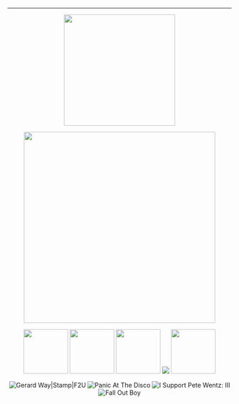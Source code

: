 ---

<p align="center">  
 <img width=250 src="https://github.com/kartticus/kartticus/assets/100049393/978132ef-3008-4139-b6e0-03b63727e892"/>
</p>

<p align="center">
 <img width=430 src="https://github.com/kartticus/kartticus/assets/100049393/2e632df0-4f40-493c-a4d4-1f4b18e82dd3"/>
</p>

<p align="center">
<img width=100 src="https://github.com/kartticus/kartticus/assets/100049393/39d9af3e-01e5-4c23-83a8-f7c5e03a1b83"> <img width=100 src="https://64.media.tumblr.com/4310a8e108e8b5e0c0e75f2f0b119451/58c370afcaeb963c-e9/s100x200/98e56125589726932c16b9406807e6a35d4fbbe0.gifv"> <img width=100 src="https://github.com/kartticus/kartticus/assets/100049393/d574ba3f-9666-49cd-913c-08885e1659df"> 
 <img src="https://64.media.tumblr.com/f83654e061f813973865b39bf1417a66/37b11d11deaa6616-9e/s100x200/b8b33645ac73f32fa028be6eca7c17c81524405f.gifv"/>  <img width=100 src="https://64.media.tumblr.com/d7a3d1531251eaa9c846b014186ce0da/ac4ceda43d25e75b-1b/s100x200/f75afd499c576fd445236ae311025c989c076234.gifv">

</p>

<p align="center">
<img src="https://images-wixmp-ed30a86b8c4ca887773594c2.wixmp.com/f/6ce13d09-ac8e-40d0-a4ef-2318d5d0edba/dbc8e43-b0d05efd-e9fb-417f-8c65-f74d6030f258.gif?token=eyJ0eXAiOiJKV1QiLCJhbGciOiJIUzI1NiJ9.eyJzdWIiOiJ1cm46YXBwOjdlMGQxODg5ODIyNjQzNzNhNWYwZDQxNWVhMGQyNmUwIiwiaXNzIjoidXJuOmFwcDo3ZTBkMTg4OTgyMjY0MzczYTVmMGQ0MTVlYTBkMjZlMCIsIm9iaiI6W1t7InBhdGgiOiJcL2ZcLzZjZTEzZDA5LWFjOGUtNDBkMC1hNGVmLTIzMThkNWQwZWRiYVwvZGJjOGU0My1iMGQwNWVmZC1lOWZiLTQxN2YtOGM2NS1mNzRkNjAzMGYyNTguZ2lmIn1dXSwiYXVkIjpbInVybjpzZXJ2aWNlOmZpbGUuZG93bmxvYWQiXX0.G4Q_5Ojax0llQSF2vb3b-BQhUcXOxfKxa2GH2SXs-UY" alt="Gerard Way|Stamp|F2U"/> <img src="https://images-wixmp-ed30a86b8c4ca887773594c2.wixmp.com/f/42f99abf-f041-41dd-b57f-87e3285a6cf9/d25vaom-e0eb2c97-cbaa-4af3-8681-ebca3d3c5500.gif?token=eyJ0eXAiOiJKV1QiLCJhbGciOiJIUzI1NiJ9.eyJzdWIiOiJ1cm46YXBwOjdlMGQxODg5ODIyNjQzNzNhNWYwZDQxNWVhMGQyNmUwIiwiaXNzIjoidXJuOmFwcDo3ZTBkMTg4OTgyMjY0MzczYTVmMGQ0MTVlYTBkMjZlMCIsIm9iaiI6W1t7InBhdGgiOiJcL2ZcLzQyZjk5YWJmLWYwNDEtNDFkZC1iNTdmLTg3ZTMyODVhNmNmOVwvZDI1dmFvbS1lMGViMmM5Ny1jYmFhLTRhZjMtODY4MS1lYmNhM2QzYzU1MDAuZ2lmIn1dXSwiYXVkIjpbInVybjpzZXJ2aWNlOmZpbGUuZG93bmxvYWQiXX0.rSbs4nOEa6LGlnPX2gWX8uX2n0PsrL-E5Gql67wwfBM" alt="Panic At The Disco"/> <img src="https://images-wixmp-ed30a86b8c4ca887773594c2.wixmp.com/f/5fa7c3bd-ffd9-43b4-a4e9-0ce4228e14b0/d17cx9v-ad8e6f1f-efeb-49b9-982e-6a9552429bef.png?token=eyJ0eXAiOiJKV1QiLCJhbGciOiJIUzI1NiJ9.eyJzdWIiOiJ1cm46YXBwOjdlMGQxODg5ODIyNjQzNzNhNWYwZDQxNWVhMGQyNmUwIiwiaXNzIjoidXJuOmFwcDo3ZTBkMTg4OTgyMjY0MzczYTVmMGQ0MTVlYTBkMjZlMCIsIm9iaiI6W1t7InBhdGgiOiJcL2ZcLzVmYTdjM2JkLWZmZDktNDNiNC1hNGU5LTBjZTQyMjhlMTRiMFwvZDE3Y3g5di1hZDhlNmYxZi1lZmViLTQ5YjktOTgyZS02YTk1NTI0MjliZWYucG5nIn1dXSwiYXVkIjpbInVybjpzZXJ2aWNlOmZpbGUuZG93bmxvYWQiXX0.JRAy0NzGb5xflA47egnX9ULyEpDv6uVWJ9sZbGRwwaw" alt="I Support Pete Wentz: III"/> <img src="https://images-wixmp-ed30a86b8c4ca887773594c2.wixmp.com/f/b01f2d65-43ac-40f3-b0e7-e9f72548e666/dt6evl-069d5ceb-6bd1-42af-be8b-5eafd25ecbb4.gif?token=eyJ0eXAiOiJKV1QiLCJhbGciOiJIUzI1NiJ9.eyJzdWIiOiJ1cm46YXBwOjdlMGQxODg5ODIyNjQzNzNhNWYwZDQxNWVhMGQyNmUwIiwiaXNzIjoidXJuOmFwcDo3ZTBkMTg4OTgyMjY0MzczYTVmMGQ0MTVlYTBkMjZlMCIsIm9iaiI6W1t7InBhdGgiOiJcL2ZcL2IwMWYyZDY1LTQzYWMtNDBmMy1iMGU3LWU5ZjcyNTQ4ZTY2NlwvZHQ2ZXZsLTA2OWQ1Y2ViLTZiZDEtNDJhZi1iZThiLTVlYWZkMjVlY2JiNC5naWYifV1dLCJhdWQiOlsidXJuOnNlcnZpY2U6ZmlsZS5kb3dubG9hZCJdfQ.XdMnrG3PXQDVPFeRdteO8cFjq6Sbb2VonxsZCuS8bP8" alt="Fall Out Boy"/>






